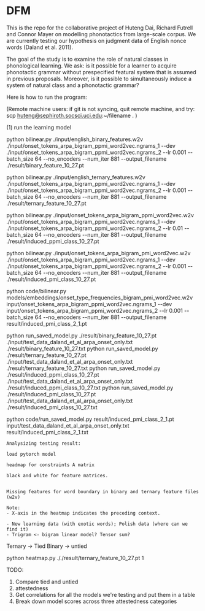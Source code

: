 # DFM

This is the repo for the collaborative project of Huteng Dai, Richard Futrell and Connor Mayer on modelling
phonotactics from large-scale corpus. We are currently testing our hypothesis on judgment data of English nonce words (Daland et al. 2011).

The goal of the study is to examine the role of natural classes in phonological learning. We ask: is it possible for a learner to acquire phonotactic grammar without prespecified featural system that is assumed in previous proposals. Moreover, is it possible to simultaneously induce a system of natural class and a phonotactic grammar?

Here is how to run the program:

(Remote machine users: if git is not syncing, quit remote machine, and try:
scp huteng@sephiroth.socsci.uci.edu:~/filename . )

(1) run the learning model

<!-- binary feature -->
python bilinear.py ./input/english_binary_features.w2v ./input/onset_tokens_arpa_bigram_ppmi_word2vec.ngrams_1 --dev ./input/onset_tokens_arpa_bigram_ppmi_word2vec.ngrams_2 --lr 0.001 --batch_size 64 --no_encoders --num_iter 881 --output_filename ./result/binary_feature_10_27.pt

<!-- ternary feature -->
python bilinear.py ./input/english_ternary_features.w2v ./input/onset_tokens_arpa_bigram_ppmi_word2vec.ngrams_1 --dev ./input/onset_tokens_arpa_bigram_ppmi_word2vec.ngrams_2 --lr 0.001 --batch_size 64 --no_encoders --num_iter 881 --output_filename ./result/ternary_feature_10_27.pt

python bilinear.py ./input/onset_tokens_arpa_bigram_ppmi_word2vec.w2v ./input/onset_tokens_arpa_bigram_ppmi_word2vec.ngrams_1 --dev ./input/onset_tokens_arpa_bigram_ppmi_word2vec.ngrams_2 --lr 0.01 --batch_size 64 --no_encoders --num_iter 881 --output_filename ./result/induced_ppmi_class_10_27.pt

python bilinear.py ./input/onset_tokens_arpa_bigram_pmi_word2vec.w2v ./input/onset_tokens_arpa_bigram_ppmi_word2vec.ngrams_1 --dev ./input/onset_tokens_arpa_bigram_ppmi_word2vec.ngrams_2 --lr 0.001 --batch_size 64 --no_encoders --num_iter 881 --output_filename ./result/induced_pmi_class_10_27.pt


<!-- new run for new embeddings -->
python code/bilinear.py models/embeddings/onset_type_frequencies_bigram_pmi_word2vec.w2v input/onset_tokens_arpa_bigram_ppmi_word2vec.ngrams_1 --dev input/onset_tokens_arpa_bigram_ppmi_word2vec.ngrams_2 --lr 0.001 --batch_size 64 --no_encoders --num_iter 881 --output_filename result/induced_pmi_class_2_1.pt


<!--  OLD command (output everything in the terminal to binary1.csv):
- for binary features
python run_learning_model.py ./input/english_binary_features.w2v ./input/onset_tokens_arpa_bigram_ppmi_word2vec.ngrams_1 ./input/onset_tokens_arpa_bigram_ppmi_word2vec.ngrams_2 ./result/binary1.csv

- for ternary features
python run_learning_model.py ./input/english_ternary_features.w2v ./input/onset_tokens_arpa_bigram_ppmi_word2vec.ngrams_1 ./input/onset_tokens_arpa_bigram_ppmi_word2vec.ngrams_2 ./result/ternary1.csv

- for learned embeddings (Mayer 2020)
python run_learning_model.py ./input/onset_tokens_arpa_bigram_ppmi_word2vec.w2v ./input/onset_tokens_arpa_bigram_ppmi_word2vec.ngrams_1 ./input/onset_tokens_arpa_bigram_ppmi_word2vec.ngrams_2 ./result/induced_ppmi_class.csv -->

<!-- Run saved models -->

python run_saved_model.py ./result/binary_feature_10_27.pt ./input/test_data_daland_et_al_arpa_onset_only.txt ./result/binary_feature_10_27.txt
python run_saved_model.py ./result/ternary_feature_10_27.pt ./input/test_data_daland_et_al_arpa_onset_only.txt ./result/ternary_feature_10_27.txt
python run_saved_model.py ./result/induced_ppmi_class_10_27.pt ./input/test_data_daland_et_al_arpa_onset_only.txt ./result/induced_ppmi_class_10_27.txt
python run_saved_model.py ./result/induced_pmi_class_10_27.pt ./input/test_data_daland_et_al_arpa_onset_only.txt ./result/induced_pmi_class_10_27.txt

python code/run_saved_model.py result/induced_pmi_class_2_1.pt input/test_data_daland_et_al_arpa_onset_only.txt result/induced_pmi_class_2_1.txt

    Analysizing testing result:

    load pytorch model

    headmap for constraints A matrix

    black and white for feature matrices.


    Missing features for word boundary in binary and ternary feature files (w2v)

    Note: 
    - X-axis in the heatmap indicates the preceding context.

    - New learning data (with exotic words); Polish data (where can we find it)
    - Trigram <- bigram linear model? Tensor sum?


Ternary -> Tied
Binary -> untied

python heatmap.py ././result/ternary_feature_10_27.pt 1



TODO:
1. Compare tied and untied 
2. attestedness
3. Get correlations for all the models we're testing and put them in a table
4. Break down model scores across three attestedness categories
